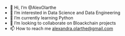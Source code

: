 - 👋 Hi, I’m @AlexOlarthe
- 👀 I’m interested in Data Science and Data Engineering
- 🌱 I’m currently learning Python
- 💞️ I’m looking to collaborate on Bloackchain projects
- 📫 How to reach me alexandra.olarthe@gmail.com

<!---
AlexOlarthe/AlexOlarthe is a ✨ special ✨ repository because its `README.md` (this file) appears on your GitHub profile.
You can click the Preview link to take a look at your changes.
--->
